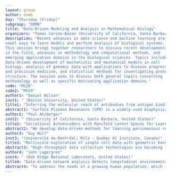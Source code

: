 ```yaml
---
layout: group
author: esmb
day: "Thursday (Friday)"
subgroup: "DDMB"
title: "Data-Driven Modeling and Analysis in Mathematical Biology"
organizers: "Tomas Carino-Bazan (University of California, Santa Barbara, United States), Daniel Wilson (Boston University, United States)"
description: "Recent advances in data science and machine learning are providing
novel ways to learn models and perform analysis of biological systems.
This session brings together researchers to discuss recent developments
in the field, advances in methodology and computational methods, and
emerging application domains in the biological sciences. Topics include
data-driven development of mechanistic and mechanical models in cell
biology, analysis of genomic data with applications to disease progression
and precision medicine, and statistical methods for investigating protein
structure. The session aims to discuss both general topics concerning
methodology as well as specific motivating application domains."
code: "MS20"
code2: "MS19"
author1: "Daniel Wilson"
inst1: " (Boston University, United States)"
title1: "Inferring the molecular reach of antibodies from antigen binding data using an agent-based spatial model"
abstract1: "Surface Plasmon Resonance (SPR) is a widely-used biophysical technique used to produce high-resolution temporal signals of molecular binding interactions. In SPR, one molecule is immobilised on a 3D matrix whilst another, known as the analyte, is injected over the surface. The instrument provides a highly sensitive measure of binding in the matrix. When the analyte is monovalent, the binding data can be fit by a well-mixed 1:1 binding model to determine the kinetic rate constants. However, there are many situations where the analyte is bivalent. A prominent example is the study of antibodies that have two binding sites for their immobilised antigen. This produces complex SPR binding data that is not well fit by the 1:1 binding model. In this talk, we present a computational method to infer the binding parameters from bivalent analytes. Using a stochastic spatial model of bivalent binding we train a surrogate model that allows for highly efficient parametrisation of antibody SPR data. In addition to inferring binding parameters, our new method allows us to estimate the ‘molecular reach’ of antibodies."
author2: "Paul Atzberger"
inst2: " (University of California, Santa Barbara, United States)"
title2: "Variational Autoencoders with Manifold Latent Spaces for Learning Nonlinear Dynamics"
abstract2: "We develop data-driven methods for learning parsimonious representations of nonlinear dynamical systems by incorporating physical information and other priors.  Our approach is based on Variational Autoencoders (VAEs) for learning nonlinear state space models from observation data.  VAE use noise-based regularizations and priors to help ensure continuity in latent encoding and in disentangling latent features.  To obtain low dimensional parsimonious representations, we introduce ways to incorporate geometric and topological priors through general manifold latent spaces.  We demonstrate our methods for learning non-linear dynamics in non-linear fluid mechanics and reaction-diffusion systems. Co-authors: Ryan Lopez, Paul J. Atzberger, University of California Santa Barbara."
author3: "Guy Wolf"
inst3: "(Université de Montréal; Mila - Quebec AI Institute, Canada)"
title3: "Multiscale exploration of single cell data with geometric harmonic analysis"
abstract3: "High-throughput data collection technologies are becoming increasingly common in many fields, especially in biomedical applications involving single cell data genomics and transcriptomics. These introduce a rising need for exploratory analysis to reveal and understand hidden structure in the collected (high-dimensional) Big Data. A crucial aspect in such analysis is the separation of intrinsic data geometry from data distribution, as (a) the latter is typically biased by collection artifacts and data availability, and (b) rare subpopulations and sparse transitions between meta-stable states are often of great interest in biomedical data analysis. In this talk, I will show several tools that leverage manifold learning, graph signal processing, and harmonic analysis for biomedical (in particular, genomic/proteomic) data exploration, with emphasis on visualization, and nonlinear feature extraction, and multiresolution analysis. A common thread in the presented tools is the construction of a data-driven diffusion geometry that both captures intrinsic structure in data and provides a generalization of Fourier harmonics on it. These, in turn, are used to process data features along the data geometry for multiple purposes, including preprocessing of single cell data and enabling batch-level geometric exploration, e.g., over and between medical conditions, health states, and drug reactions."
author4: "John Lagergren"
inst4: " (Oak Ridge National Laboratory, United States)"
title4: "Data-driven network analysis detects longitudinal environmental changes with impacts on food, energy, and pandemics"
abstract4: "To address the needs of a growing human population, which includes the significant expansion of sustainable food and bio-energy production capacities in the context of a changing climate, we develop novel climatype identification methods to predict longitudinal processes relevant to these challenges. In this work, we leverage the DUO algorithm to compute two-way and three-way environmental comparisons at unprecedented scale and accuracy to find high-order relationships between geospatial coordinates with high resolution at global scale. Novel network analysis methods are applied to the series of emergent climatype networks to identify climate zones that share similar environmental relationships and to track how these relationships are changing over time. The methods discussed herein are also applicable to correlation analyses in other diverse fields such as systems biology, ecology, materials science, carbon cycles, biogeochemistry, additive manufacturing, and zoonosis research."
---
```

